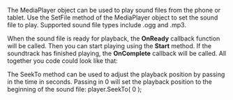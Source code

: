 The MediaPlayer object can be used to play sound files from the phone or tablet.
Use the SetFile method of the MediaPlayer object to set the sound file to play. Supported sound file types include .ogg and .mp3.

When the sound file is ready for playback, the **OnReady** callback function will be called. Then you can start playing using the **Start** method.
If the soundtrack has finished playing, the **OnComplete** callback will be called. All together you code could look like that:
<sample Playing Audio>

The SeekTo method can be used to adjust the playback position by passing in the time in seconds. Passing in 0 will set the playback position to the beginning of the sound file: <js>player.SeekTo( 0 );</js>
